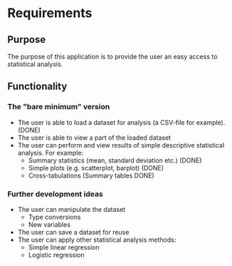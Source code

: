 # Requirements

##  Purpose
 
The purpose of this application is to provide the user an easy access to statistical analysis. 

## Functionality

### The "bare minimum" version
- The user is able to load a dataset for analysis (a CSV-file for example). (DONE)
- The user is able to view a part of the loaded dataset
- The user can perform and view results of simple descriptive statistical analysis. For example:
    - Summary statistics (mean, standard deviation etc.) (DONE)
    - Simple plots (e.g. scatterplot, barplot) (DONE)
    - Cross-tabulations (Summary tables DONE)

### Further development ideas
- The user can manipulate the dataset
    - Type conversions
    - New variables
- The user can save a dataset for reuse
- The user can apply other statistical analysis methods:
    - Simple linear regression
    - Logistic regression
